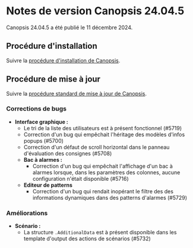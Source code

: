 # Notes de version Canopsis 24.04.5

Canopsis 24.04.5 a été publié le 11 décembre 2024. 

## Procédure d'installation

Suivre la [procédure d'installation de Canopsis](../guide-administration/installation/index.md). 

## Procédure de mise à jour

Suivre la [procédure standard de mise à jour de Canopsis](../guide-administration/mise-a-jour/index.md).

### Corrections de bugs

*  **Interface graphique :**
    * Le tri de la liste des utilisateurs est à présent fonctionnel (#5719)
    * Correction d'un bug qui empêchait l'héritage des modèles d'infos popups (#5700)
    * Correction d'un défaut de scroll horizontal dans le panneau d'évaluation des consignes (#5708)
    * **Bac à alarmes :**
        * Correction d'un bug qui empêchait l'affichage d'un bac à alarmes lorsque, dans les paramètres des colonnes, aucune configuration n'était disponible (#5716)
    * **Editeur de patterns**
        * Correction d'un bug qui rendait inopérant le filtre des des informations dynamiques dans des patterns d'alarmes (#5729)

### Améliorations

*  **Scénario :**
    * La structure `.AdditionalData` est à présent disponible dans les template d'output des actions de scénarios (#5732)

